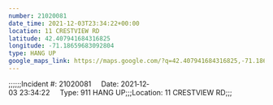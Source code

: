 ```yaml
---
number: 21020081
date_time: 2021-12-03T23:34:22+00:00
location: 11 CRESTVIEW RD
latitude: 42.407941684316825
longitude: -71.18659683092804
type: HANG UP
google_maps_link: https://maps.google.com/?q=42.407941684316825,-71.18659683092804
---
```


;;;;;;Incident #: 21020081     Date: 2021‐12‐03 23:34:22     Type: 911 HANG UP;;;Location: 11 CRESTVIEW RD;;;
